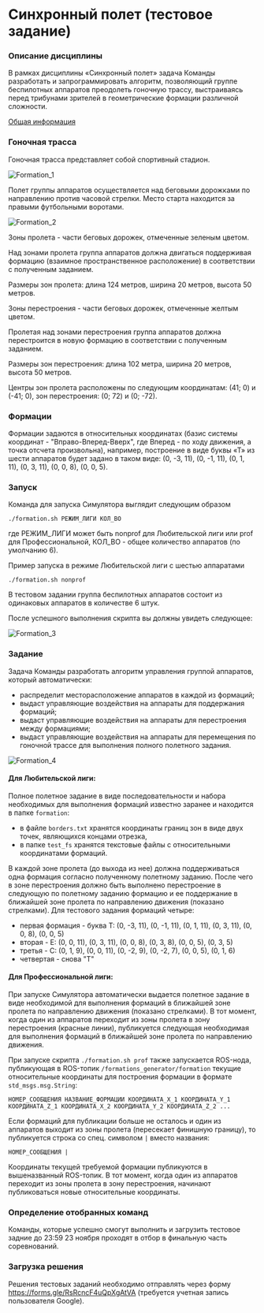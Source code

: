 Синхронный полет (тестовое задание)
================

### Описание дисциплины

В рамках дисциплины «Синхронный полет» задача Команды разработать и запрограммировать алгоритм, позволяющий группе беспилотных аппаратов преодолеть гоночную трассу, выстраиваясь перед трибунами зрителей в геометрические формации различной сложности.

[Общая информация](INFO.md)

### Гоночная трасса

Гоночная трасса представляет собой спортивный стадион.

![Formation_1](form_1.jpg)

Полет группы аппаратов осуществляется над беговыми дорожками по направлению против часовой стрелки. Место старта находится за правыми футбольными воротами.

![Formation_2](form_2.jpg)

Зоны пролета - части беговых дорожек, отмеченные зеленым цветом.

Над зонами пролета группа аппаратов должна двигаться поддерживая формацию (взаимное пространственное расположение) в соответствии с полученным заданием.

Размеры зон пролета: длина 124 метров, ширина 20 метров, высота 50 метров.

Зоны перестроения - части беговых дорожек, отмеченные желтым цветом.

Пролетая над зонами перестроения группа аппаратов должна перестроится в новую формацию в соответствии с полученным заданием.

Размеры зон перестроения: длина 102 метра, ширина 20 метров, высота 50 метров.

Центры зон пролета расположены по следующим координатам: (41; 0) и (-41; 0), зон перестроения: (0; 72) и (0; -72).

### Формации

Формации задаются в относительных координатах (базис системы координат - "Вправо-Вперед-Вверх", где Вперед - по ходу движения, а точка отсчета произвольна), например, построение в виде буквы «Т» из шести аппаратов будет задано в таком виде: (0, -3, 11), (0, -1, 11), (0, 1, 11), (0, 3, 11), (0, 0, 8), (0, 0, 5).

### Запуск

Команда для запуска Симулятора выглядит следующим образом

```
./formation.sh РЕЖИМ_ЛИГИ КОЛ_ВО
```

где РЕЖИМ_ЛИГИ может быть nonprof для Любительской лиги или prof для Профессиональной,
КОЛ_ВО - общее количество аппаратов (по умолчанию 6).

Пример запуска в режиме Любительской лиги с шестью аппаратами

```
./formation.sh nonprof
```

В тестовом задании группа беспилотных аппаратов состоит из одинаковых аппаратов в количестве 6 штук.

После успешного выполнения скрипта вы должны увидеть следующее:

![Formation_3](form_3.jpg)

### Задание

Задача Команды разработать алгоритм управления группой аппаратов, который автоматически:

* распределит месторасположение аппаратов в каждой из формаций;
* выдаст управляющие воздействия на аппараты для поддержания формаций;
* выдаст управляющие воздействия на аппараты для перестроения между формациями;
* выдаст управляющие воздействия на аппараты для перемещения по гоночной трассе для выполнения полного полетного задания.

![Formation_4](form_4.jpg)

#### Для Любительской лиги:

Полное полетное задание в виде последовательности и набора необходимых для выполнения формаций известно заранее и находится в папке `formation`:

* в файле `borders.txt` хранятся координаты границ зон в виде двух точек, являющихся концами отрезка,
* в папке `test_fs` хранятся текстовые файлы с относительными координатами формаций.

В каждой зоне пролета (до выхода из нее) должна поддерживаться одна формация согласно полученному полетному заданию. После чего в зоне перестроения должно быть выполнено перестроение в следующую по полетному заданию формацию и ее поддержание в ближайшей зоне пролета по направлению движения (показано стрелками). Для тестового задания формаций четыре:

* первая формация - буква Т: (0, -3, 11), (0, -1, 11), (0, 1, 11), (0, 3, 11), (0, 0, 8), (0, 0, 5)
* вторая - Е: (0, 0, 11), (0, 3, 11), (0, 0, 8), (0, 3, 8), (0, 0, 5), (0, 3, 5)
* третья - С: (0, 1, 9), (0, 0, 11), (0, -2, 9), (0, -2, 7), (0, 0, 5), (0, 1, 6)
* четвертая - снова "Т"

#### Для Профессиональной лиги:

При запуске Симулятора автоматически выдается полетное задание в виде необходимой для выполнения формаций в ближайшей зоне пролета по направлению движения (показано стрелками). В тот момент, когда один из аппаратов переходит из зоны пролета в зону перестроения (красные линии), публикуется следующая необходимая для выполнения формаций в ближайшей зоне пролета по направлению движения.

При запуске скрипта `./formation.sh prof` также запускается ROS-нода, публикующая в ROS-топик `/formations_generator/formation` текущие относительные координаты для построения формации в формате `std_msgs.msg.String`:

```
НОМЕР_СООБЩЕНИЯ НАЗВАНИЕ_ФОРМАЦИИ КООРДИНАТА_X_1 КООРДИНАТА_Y_1 КООРДИНАТА_Z_1 КООРДИНАТА_X_2 КООРДИНАТА_Y_2 КООРДИНАТА_Z_2 ...
```

Если формаций для публикации больше не осталось и один из аппаратов выходит из зоны пролета (пересекает финишную границу), то публикуется строка со спец. символом `|` вместо названия:

```
НОМЕР_СООБЩЕНИЯ |
```

Координаты текущей требуемой формации публикуются в вышеназванный ROS-топик. В тот момент, когда один из аппаратов переходит из зоны пролета в зону перестроения, начинают публиковаться новые относительные координаты.

### Определение отобранных команд

Команды, которые успешно смогут выполнить и загрузить тестовое задние до 23:59 23 ноября проходят в отбор в финальную часть соревнований.

### Загрузка решения

Решения тестовых заданий необходимо отправлять через форму https://forms.gle/RsRcncF4uQpXgAtVA (требуется учетная запись пользователя Google).

